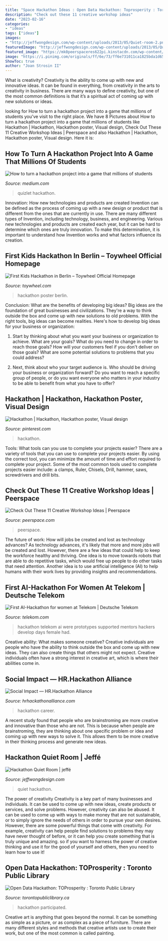 ```yaml
---
title: "Space Hackathon Ideas : Open Data Hackathon: Toprosperity : Toronto Public Library"
description: "Check out these 11 creative workshop ideas"
date: "2023-02-16"
categories:
- "ideas"
tags: ["ideas"]
images:
- "http://jeffwongdesign.com/wp-content/uploads/2013/05/Quiet-room-2.png"
featuredImage: "http://jeffwongdesign.com/wp-content/uploads/2013/05/Quiet-room-2.png"
featured_image: "https://mk0peerspaceres622pi.kinstacdn.com/wp-content/uploads/Quirky-Colorful-Creative-Studio-Minutes-from-Uptown-1024x768.jpg"
image: "https://i.pinimg.com/originals/ff/6e/73/ff6e731011ca1825bda1d65913815599.jpg"
ShowToc: true
author: "Joan Strosin II"
---
```



What is creativity?
Creativity is the ability to come up with new and innovative ideas. It can be found in everything, from creativity in the arts to creativity in business. There are many ways to define creativity, but one of the most common definitions is that it’s a spiritual act of coming up with new solutions or ideas.

	

		
looking for How to turn a hackathon project into a game that millions of students you've visit to the right place. We have 8 Pictures about How to turn a hackathon project into a game that millions of students like Hackathon | Hackathon, Hackathon poster, Visual design, Check Out These 11 Creative Workshop Ideas | Peerspace and also Hackathon | Hackathon, Hackathon poster, Visual design. Here it is:
		
    
## How To Turn A Hackathon Project Into A Game That Millions Of Students

<img loading=lazy src="https://miro.medium.com/max/972/0*U6BwayRjngOdd7Yc.jpg" onerror="this.onerror=null;this.src='https://tse2.mm.bing.net/th?id=OIP.ncwbDfW8Y7KwCzwHkEYP8gHaFj&amp;pid=15.1';" alt="How to turn a hackathon project into a game that millions of students">

_Source: medium.com_

>quizlet hackathon. 

	

Innovation: How new technologies and products are created
Invention can be defined as the process of coming up with a new design or product that is different from the ones that are currently in use. There are many different types of Invention, including technology, business, and engineering. 
 Various new technologies and products are created each year, but it can be hard to determine which ones are truly innovation. To make this determination, it is important to understand how Invention works and what factors influence its creation.

    
## First Kids Hackathon In Berlin – Toywheel Official Homepage

<img loading=lazy src="http://toywheel.com/wp-content/uploads/2013/04/Poster-Kids-Hackathon-v7.jpg" onerror="this.onerror=null;this.src='https://tse1.mm.bing.net/th?id=OIP.xJSyQ_azlaWslTTQ4uhEjAHaKe&amp;pid=15.1';" alt="First Kids Hackathon in Berlin – Toywheel Official Homepage">

_Source: toywheel.com_

>hackathon poster berlin. 

	

Conclusion: What are the benefits of developing big ideas?
Big ideas are the foundation of great businesses and civilizations. They're a way to think outside the box and come up with new solutions to old problems. With the right tools, big ideas can become realities. Here's how to develop big ideas for your business or organization:
1. Start by thinking about what you want your business or organization to achieve. What are your goals? What do you need to change in order to reach those goals? How will your customers feel if you don't deliver on those goals? What are some potential solutions to problems that you could address?

2. Next, think about who your target audience is. Who should be driving your business or organization forward? Do you want to reach a specific group of people, or do you want everyone who matters in your industry to be able to benefit from what you have to offer?

    
## Hackathon | Hackathon, Hackathon Poster, Visual Design

<img loading=lazy src="https://i.pinimg.com/originals/ff/6e/73/ff6e731011ca1825bda1d65913815599.jpg" onerror="this.onerror=null;this.src='https://tse3.mm.bing.net/th?id=OIP.5qvclH9pxWKH91vNSmYrAQHaFV&amp;pid=15.1';" alt="Hackathon | Hackathon, Hackathon poster, Visual design">

_Source: pinterest.com_

>hackathon. 

	

Tools: What tools can you use to complete your projects easier?
There are a variety of tools that you can use to complete your projects easier. By using the correct tool, you can minimize the amount of time and effort required to complete your project. Some of the most common tools used to complete projects easier include: a clamps, Ruler, Chisels, Drill, hammer, saws, screwdrivers and drill bits.

    
## Check Out These 11 Creative Workshop Ideas | Peerspace

<img loading=lazy src="https://mk0peerspaceres622pi.kinstacdn.com/wp-content/uploads/Quirky-Colorful-Creative-Studio-Minutes-from-Uptown-1024x768.jpg" onerror="this.onerror=null;this.src='https://tse1.mm.bing.net/th?id=OIP.0zwbEsFzrJx5AZ1UXZOGCQHaFj&amp;pid=15.1';" alt="Check Out These 11 Creative Workshop Ideas | Peerspace">

_Source: peerspace.com_

>peerspace. 

	

The future of work: How will jobs be created and lost as technology advances?
As technology advances, it's likely that more and more jobs will be created and lost. However, there are a few ideas that could help to keep the workforce healthy and thriving. One idea is to move towards robots that are able to do repetitive tasks, which would free up people to do other tasks that need attention. Another idea is to use artificial intelligence (AI) to help humans with their work lives by providing insights and recommendations.

    
## First AI-Hackathon For Women At Telekom | Deutsche Telekom

<img loading=lazy src="https://www.telekom.com/resource/image/552354/landscape_ratio4x3/3000/2250/229e857c5f4501a2214925d0df4350e8/Dq/bi-181120-hackathon-3.jpg" onerror="this.onerror=null;this.src='https://tse1.mm.bing.net/th?id=OIP.3f7sogYHEn86rGW30vp-0QHaFj&amp;pid=15.1';" alt="First AI-Hackathon for women at Telekom | Deutsche Telekom">

_Source: telekom.com_

>hackathon telekom ai were prototypes supported mentors hackers develop days female had. 

	

Creative ability: What makes someone creative?
Creative individuals are people who have the ability to think outside the box and come up with new ideas. They can also create things that others might not expect. Creative individuals often have a strong interest in creative art, which is where their abilities come in.

    
## Social Impact — HR.Hackathon Alliance

<img loading=lazy src="https://images.squarespace-cdn.com/content/v1/5c1004002487fd4da81a7115/1597855907734-VARHDXQGMOWRU1LZZDNX/ke17ZwdGBToddI8pDm48kDCZGzb6ChMNusM-txtSgxZ7gQa3H78H3Y0txjaiv_0fDoOvxcdMmMKkDsyUqMSsMWxHk725yiiHCCLfrh8O1z5QHyNOqBUUEtDDsRWrJLTmsZ7sm48pXZaCzNIUs1YEmgDVawlxp4tghlD5wetLtLmdB01n2EFZswnKYnsYizMa/Career+Hackathon" onerror="this.onerror=null;this.src='https://tse1.mm.bing.net/th?id=OIP.Bx-DLPhpsszhLxviGjeJ-wHaF0&amp;pid=15.1';" alt="Social Impact — HR.Hackathon Alliance">

_Source: hrhackathonalliance.com_

>hackathon career. 

	

A recent study found that people who are brainstroming are more creative and innovative than those who are not. This is because when people are brainstroming, they are thinking about one specific problem or idea and coming up with new ways to solve it. This allows them to be more creative in their thinking process and generate new ideas.

    
## Hackathon Quiet Room | Jeffé

<img loading=lazy src="http://jeffwongdesign.com/wp-content/uploads/2013/05/Quiet-room-2.png" onerror="this.onerror=null;this.src='https://tse2.mm.bing.net/th?id=OIP.mL8MGmEBHcW59HDVBqTkEQHaFj&amp;pid=15.1';" alt="Hackathon Quiet Room | jeffé">

_Source: jeffwongdesign.com_

>quiet hackathon. 

	

The power of creativity
Creativity is a key part of many businesses and individuals. It can be used to come up with new ideas, create products or services, and solve problems. However, creativity can also be abused. It can be used to come up with ways to make money that are not sustainable, or to simply ignore the needs of others in order to pursue your own desires. However, there are some powerful things that come with creativity. For example, creativity can help people find solutions to problems they may have never thought of before, or it can help you create something that is truly unique and amazing. so if you want to harness the power of creative thinking and use it for the good of yourself and others, then you need to learn how to use it!

    
## Open Data Hackathon: TOProsperity : Toronto Public Library

<img loading=lazy src="https://www.torontopubliclibrary.ca/content/hackathon/images/hackathon.jpg" onerror="this.onerror=null;this.src='https://tse4.mm.bing.net/th?id=OIP.7jCmwBubKG635vhnTMtUCAHaD9&amp;pid=15.1';" alt="Open Data Hackathon: TOProsperity : Toronto Public Library">

_Source: torontopubliclibrary.ca_

>hackathon participated. 

	

Creative art is anything that goes beyond the normal. It can be something as simple as a picture, or as complex as a piece of furniture. There are many different styles and methods that creative artists use to create their work, but one of the most common is called painting.


